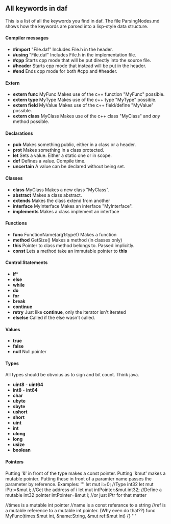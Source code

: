 ## All keywords in daf
This is a list of all the keywords you find in daf. The file ParsingNodes.md shows how the keywords are parsed into a lisp-style data structure.  
  
#### Compiler messages
* **#import** "File.daf"     			Includes File.h in the header.
* **#using** "File.daf"      			Includes File.h in the implementation file.
* **#cpp**		 						Starts cpp mode that will be put directly into the source file.
* **#header**               			Starts cpp mode that instead will be put in the header.
* **#end**								Ends cpp mode for both #cpp and #header.

#### Extern
* **extern func** MyFunc				Makes use of the c++ function "MyFunc" possible.
* **extern type** MyType				Makes use of the c++ type "MyType" possible.
* **extern field** MyValue				Makes use of the c++ field/define "MyValue" possible.
* **extern class** MyClass				Makes use of the c++ class "MyClass" and *any* method possible.

#### Declarations
* **pub**								Makes something public, either in a class or a header.
* **prot**								Makes something in a class protected.
* **let**								Sets a value. Either a static one or in scope.
* **def**								Defines a value. Compile time.
* **uncertain**							A value can be declared without being set.

#### Classes
* **class** MyClass						Makes a new class "MyClass".
* **abstract**							Makes a class abstract.
* **extends** 							Makes the class extend from another
* **interface** MyInterface				Makes an interface "MyInterface".
* **implements**						Makes a class implement an interface

#### Functions
* **func** FunctionName(arg1:type1)		Makes a function
* **method** GetSize()					Makes a method (in classes only)
* **this** 								Pointer to class method belongs to. Passed implicitly.
* **const**								Lets a method take an immutable pointer to **this**

#### Control Statements
* **if***
* **else**
* **while**
* **do**
* **for**
* **break**
* **continue**
* **retry**								Just like **continue**, only the iterator isn't iterated
* **elselse**							Called if the else wasn't called.

#### Values
* **true**
* **false**
* **null**								Null pointer

#### Types
All types should be obvoius as to sign and bit count. Think java.

* **uint8** - **uint64**
* **int8**  - **int64**
* **char**
* **ubyte**
* **sbyte**
* **ushort**
* **short**
* **uint**
* **int**
* **ulong**
* **long**
* **usize**
* **boolean**

#### Pointers
Putting '&' in front of the type makes a const pointer.
Putting '&mut' makes a mutable pointer.
Putting these in front of a paramter name passes the parameter by reference.
Examples:
'''
let mut i:=0; //Type int32
let mut iPtr:=&mut i; //Get the address of i
let mut intPointer:&mut int32; //Define a mutable int32 pointer
intPointer=&mut i; //or just iPtr for that matter

//times is a mutable int pointer
//name is a const referance to a string
//ref is a mutable reference to a mutable int pointer. (Why even do that??)
func MyFunc(times:&mut int, &name:String, &mut ref:&mut int) {}
'''

